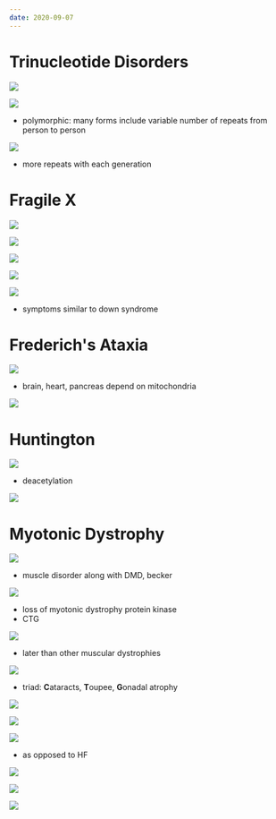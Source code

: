 ```yaml
---
date: 2020-09-07
---
```


# Trinucleotide Disorders

![](https://i.imgur.com/iY1Nokn.jpg)

![](https://i.imgur.com/Na8bXQ5.jpg)

- polymorphic: many forms include variable number of repeats from person to person

![](https://i.imgur.com/RXLZ4pB.jpg)

- more repeats with each generation

# Fragile X

![](https://i.imgur.com/NQksMuQ.jpg)

![](https://i.imgur.com/wrQ5mYd.jpg)

![](https://i.imgur.com/dYjrOw1.jpg)

![](https://i.imgur.com/PnOHdvN.jpg)

![](https://i.imgur.com/r8p10tn.jpg)

- symptoms similar to down syndrome

# Frederich's Ataxia

![](https://i.imgur.com/4lyycJj.jpg)

- brain, heart, pancreas depend on mitochondria

![](https://i.imgur.com/5PBpafp.jpg)

# Huntington

![](https://i.imgur.com/L6guhyW.jpg)

- deacetylation

![](https://i.imgur.com/DeSdpbL.jpg)

# Myotonic Dystrophy

![](https://i.imgur.com/YwLIL61.jpg)

- muscle disorder along with DMD, becker

![](https://i.imgur.com/JAE3rfL.jpg)

- loss of myotonic dystrophy protein kinase
- CTG

![](https://i.imgur.com/0di6MWI.jpg)

- later than other muscular dystrophies

![](https://i.imgur.com/4nWWCBl.jpg)

- triad: **C**ataracts, **T**oupee, **G**onadal atrophy

![](https://i.imgur.com/ie5GrhN.jpg)

![](https://i.imgur.com/kuvJg2q.jpg)

![](https://i.imgur.com/rxn3YCh.jpg)

- as opposed to HF

![](https://i.imgur.com/nLlDkD9.jpg)

![](https://i.imgur.com/swjzYjJ.jpg)

![](https://i.imgur.com/HmAzMtF.jpg)
